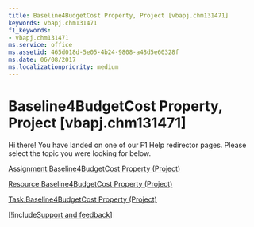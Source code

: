 ```yaml
---
title: Baseline4BudgetCost Property, Project [vbapj.chm131471]
keywords: vbapj.chm131471
f1_keywords:
- vbapj.chm131471
ms.service: office
ms.assetid: 465d018d-5e05-4b24-9808-a48d5e60328f
ms.date: 06/08/2017
ms.localizationpriority: medium
---
```



# Baseline4BudgetCost Property, Project [vbapj.chm131471]

Hi there! You have landed on one of our F1 Help redirector pages. Please select the topic you were looking for below.

[Assignment.Baseline4BudgetCost Property (Project)](https://msdn.microsoft.com/library/7ebc26fa-dbd3-2372-4566-68c854990038%28Office.15%29.aspx)

[Resource.Baseline4BudgetCost Property (Project)](https://msdn.microsoft.com/library/708ea542-3f45-3e41-0b0b-6172f0f0136f%28Office.15%29.aspx)

[Task.Baseline4BudgetCost Property (Project)](https://msdn.microsoft.com/library/9d9d6e31-ee4c-6a11-a722-000929221c3e%28Office.15%29.aspx)

[!include[Support and feedback](~/includes/feedback-boilerplate.md)]